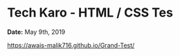 # Tech Karo - HTML / CSS Tes

**Date:** May 9th, 2019

https://awais-malik716.github.io/Grand-Test/

